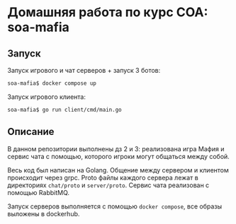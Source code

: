 # Домашняя работа по курс СОА: soa-mafia
## Запуск
Запуск игрового и чат серверов + запуск 3 ботов:

```bash
soa-mafia$ docker compose up
```

Запуск игрового клиента:
```bash
soa-mafia$ go run client/cmd/main.go
```

## Описание
В данном репозитории выполнены дз 2 и 3: реализована игра Мафия и сервис чата с помощью, которого игроки могут общаться между собой.

Весь код был написан на Golang. Общение между сервером и клиентом происходит через grpc. Proto файлы каждого сервера лежат в директориях `chat/proto` и `server/proto`. Сервис чата реализован с помощью RabbitMQ.

Запуск серверов выполняется с помощью `docker compose`, все образы выложены в dockerhub.
